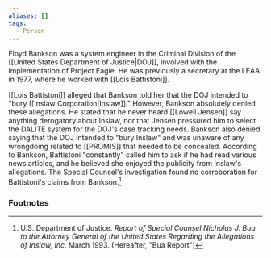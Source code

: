 ```yaml
---
aliases: []
tags:
  - Person
---
```

Floyd Bankson was a system engineer in the Criminal Division of the [[United States Department of Justice|DOJ]], involved with the implementation of Project Eagle. He was previously a secretary at the LEAA in 1977, where he worked with [[Lois Battistoni]].

[[Lois Battistoni]] alleged that Bankson told her that the DOJ intended to "bury [[Inslaw Corporation|Inslaw]]." However, Bankson absolutely denied these allegations. He stated that he never heard [[Lowell Jensen]] say anything derogatory about Inslaw, nor that Jensen pressured him to select the DALITE system for the DOJ's case tracking needs. Bankson also denied saying that the DOJ intended to "bury Inslaw" and was unaware of any wrongdoing related to [[PROMIS]] that needed to be concealed. According to Bankson, Battistoni "constantly" called him to ask if he had read various news articles, and he believed she enjoyed the publicity from Inslaw's allegations. The Special Counsel's investigation found no corroboration for Battistoni's claims from Bankson.[^1]

### Footnotes
[^1]: U.S. Department of Justice. *Report of Special Counsel Nicholas J. Bua to the Attorney General of the United States Regarding the Allegations of Inslaw, Inc.* March 1993. (Hereafter, "Bua Report")
